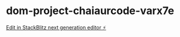 # dom-project-chaiaurcode-varx7e

[Edit in StackBlitz next generation editor ⚡️](https://stackblitz.com/~/github.com/Arham2026/dom-project-chaiaurcode-varx7e)